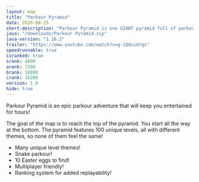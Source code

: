 ```yaml
---
layout: map
title: "Parkour Pyramid"
date: 2020-08-25
short-description: "Parkour Pyramid is one GIANT pyramid full of parkour!"
java: "/downloads/Parkour Pyramid.zip"
java-version: "1.16.2"
trailer: "https://www.youtube.com/watch?v=g-1QduiUrgs"
speedrunnable: true
isranked: true
srank: 4800
arank: 7200
brank: 10800 
crank: 16200
version: 1.0
hide: true
---
```


Parkour Pyramid is an epic parkour adventure that will keep you entertained for hours!

The goal of the map is to reach the top of the pyramid. You start all the way at the bottom.
The pyramid features 100 unique levels, all with different themes, so none of them feel the same!

- Many unique level themes!
- Snake parkour!
- 10 Easter eggs to find!
- Multiplayer friendly!
- Ranking system for added replayability!